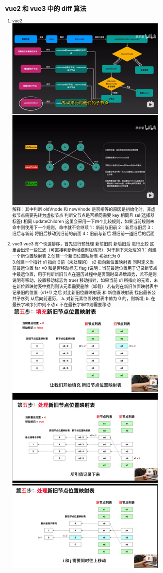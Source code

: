 ## vue2 和 vue3 中的 diff 算法

1. vue2
   ![vue2 diff 过程](./imgs/diff.png)
   ![vue2 diff 过程](./imgs/diff01.png)
   解释：其中判断 oldVnode 和 newVnode 是否相等的原因是初始化时，非虚拟节点需要先转为虚拟节点
   判断父节点是否相同需要 key 相同且 sel(选择器标签) 相同
   updateChildren 这里会采用一下四个比较规则，如果当前规则未命中则使用下一个规则，命中就不会继续
   1：新前与旧前
   2：新后与旧后
   3：旧后与新前 将旧后移动到旧前的前面
   4：旧前与新后 将旧前一道旧后的后面

2. vue3
   vue3 有个快速排序，首先进行预处理 新前旧前 新后旧后 进行比较 这里会出现一些过滤（可直接判断新增或删除情况） 对于剩下未处理的
   1：创建一个新位置映射表 2.创建一个新旧位置映射表 初始化为 0  
   3.创建一个指针 s1 指向旧前（未处理的） s2 指向新位置映射表 同时定义当前最远位置 far =0 和是否移动标志 flag
   (说明：当前最远位置用于记录新节点中最远位置，用于判断新旧节点在遍历过程中是否同时呈递增趋势，若不是则说明有移动，设置移动标志为 true)
   移动指针，如果当前 s1 所指向的元素，未在新位置映射表中找到则该元素需要删除（卸载）
   若有则在新旧位置映射表中记录旧的位置（s1+1)
   之后 对比新旧位置映射表 和 新位置映射表 找出最长公共子序列 从后向前遍历，
   a. 对新元素位置映射表中值为 0 的，则新增;
   b. 在最长字串序列中则不动
   c.不在最长字串中则需要移动
   ![vue3 diff 过程](./imgs/v3diff.png)
   ![vue3 diff 过程](./imgs/v3diff01.png)
   ![vue3 diff 过程](./imgs/v3diff02.png)

